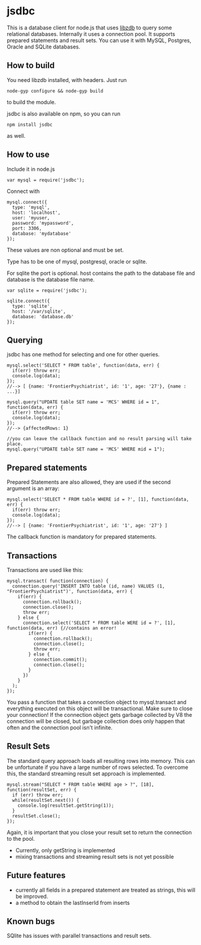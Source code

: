 jsdbc
=======
This is a database client for node.js that uses [libzdb](http://www.tildeslash.com/libzdb/) to query some relational databases. Internally it uses a connection pool. It supports prepared statements and result sets. You can use it with MySQL, Postgres, Oracle and SQLite databases.

How to build
------------
You need libzdb installed, with headers. Just run

    node-gyp configure && node-gyp build

to build the module.

jsdbc is also available on npm, so you can run

    npm install jsdbc

as well.

How to use
----------
Include it in node.js

    var mysql = require('jsdbc');

Connect with
    
    mysql.connect({
      type: 'mysql',
      host: 'localhost',
      user: 'myuser,
      password: 'mypassword',
      port: 3306,
      database: 'mydatabase'
    });

These values are non optional and must be set.

Type has to be one of mysql, postgresql, oracle or sqlite.

For sqlite the port is optional. host contains the path to the database file and database is the database file name.

    var sqlite = require('jsdbc');

    sqlite.connect({
      type: 'sqlite',
      host: '/var/sqlite',
      database: 'database.db'
    });

Querying
--------
jsdbc has one method for selecting and one for other queries.

    mysql.select('SELECT * FROM table', function(data, err) {
      if(err) throw err;
      console.log(data);
    });
    //--> [ {name: 'FrontierPsychiatrist', id: '1', age: '27'}, {name : ...}]

    mysql.query("UPDATE table SET name = 'MCS' WHERE id = 1", function(data, err) {
      if(err) throw err;
      console.log(data);
    });
    //--> {affectedRows: 1}

    //you can leave the callback function and no result parsing will take place.
    mysql.query("UPDATE table SET name = 'MCS' WHERE mid = 1");

Prepared statements
-------------------
Prepared Statements are also allowed, they are used if the second argument is an array:
    
    mysql.select('SELECT * FROM table WHERE id = ?', [1], function(data, err) {
      if(err) throw err;
      console.log(data);
    });
    //--> [ {name: 'FrontierPsychiatrist', id: '1', age: '27'} ]

The callback function is mandatory for prepared statements.

Transactions
------------
Transactions are used like this:

    mysql.transact( function(connection) {
      connection.query('INSERT INTO table (id, name) VALUES (1, "FrontierPsychiatrist")', function(data, err) {
        if(err) {
          connection.rollback();
          connection.close();
          throw err;
        } else {
          connection.select('SELECT * FROM table WERE id = ?', [1], function(data, err) {//contains an error!
            if(err) {
              connection.rollback();
              connection.close();
              throw err;
            } else {
              connection.commit();
              connection.close();
            }
          })
        }
      );
    });

You pass a function that takes a connection object to mysql.transact and everything executed on this object will be transactional. Make sure to close your connection! If the connection object gets garbage collected by V8 the connection will be closed, but garbage collection does only happen that often and the connection pool isn't infinite.

Result Sets
-----------
The standard query approach loads all resulting rows into memory. This can be unfortunate if you have a large number of rows selected. To overcome this, the standard streaming result set approach is implemented.

    mysql.stream("SELECT * FROM table WHERE age > ?", [18], function(resultSet, err) {
      if (err) throw err;
      while(resultSet.next()) {
        console.log(resultSet.getString(1));
      }
      resultSet.close();
    });

Again, it is important that you close your result set to return the connection to the pool.

* Currently, only getString is implemented
* mixing transactions and streaming result sets is not yet possible

Future features
---------------
* currently all fields in a prepared statement are treated as strings, this will be improved.
* a method to obtain the lastInserId from inserts

Known bugs
----------
SQlite has issues with parallel transactions and result sets.